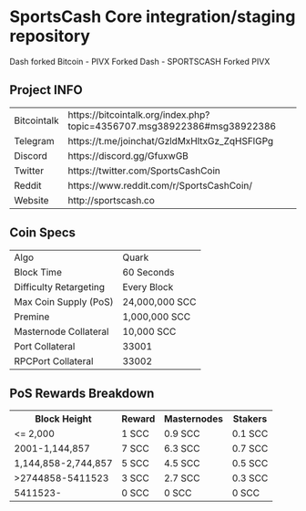SportsCash Core integration/staging repository
=====================================
Dash forked Bitcoin - PIVX Forked Dash - SPORTSCASH Forked PIVX
## Project INFO ##

<table>
<tr><td>Bitcointalk</td><td>https://bitcointalk.org/index.php?topic=4356707.msg38922386#msg38922386</td></tr>
<tr><td>Telegram</td><td>https://t.me/joinchat/GzldMxHltxGz_ZqHSFlGPg</td></tr>
<tr><td>Discord</td><td>https://discord.gg/GfuxwGB</td></tr>
<tr><td>Twitter</td><td>https://twitter.com/SportsCashCoin</td></tr>
  <tr><td>Reddit</td><td>https://www.reddit.com/r/SportsCashCoin/</td></tr>
<tr><td>Website</td><td>http://sportscash.co</td></tr>
</table>

## Coin Specs ##
<table>
<tr><td>Algo</td><td>Quark</td></tr>
<tr><td>Block Time</td><td>60 Seconds</td></tr>
<tr><td>Difficulty Retargeting</td><td>Every Block</td></tr>
<tr><td>Max Coin Supply (PoS)</td><td>24,000,000 SCC</td></tr>
<tr><td>Premine</td><td>1,000,000 SCC</td></tr>
<tr><td>Masternode Collateral</td><td>10,000 SCC</td></tr>
<tr><td>Port Collateral</td><td>33001</td></tr>
<tr><td>RPCPort Collateral</td><td>33002</td></tr>
</table>

## PoS Rewards Breakdown ##

<table>
<th>Block Height</th><th>Reward</th><th>Masternodes</th><th>Stakers</th>
<tr><td><= 2,000</td><td>1 SCC</td><td>0.9 SCC</td><td>0.1 SCC</td></tr>
<tr><td>2001-1,144,857</td><td>7 SCC</td><td>6.3 SCC</td><td>0.7 SCC</td></tr>
<tr><td>1,144,858-2,744,857</td><td>5 SCC</td><td>4.5 SCC</td><td>0.5 SCC</td></tr>
<tr><td>>2744858-5411523</td><td>3 SCC</td><td>2.7 SCC</td><td>0.3 SCC</td></tr>
<tr><td>5411523- </td><td>0 SCC</td><td>0 SCC</td><td>0 SCC</td></tr>
</table>
